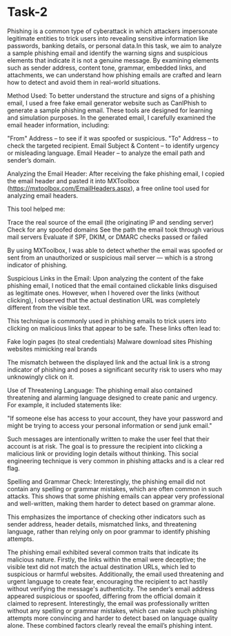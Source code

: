 # Task-2
Phishing is a common type of cyberattack in which attackers impersonate legitimate entities to trick users into revealing sensitive information like passwords, banking details, or personal data.In this task, we aim to analyze a sample phishing email and identify the warning signs and suspicious elements that indicate it is not a genuine message. By examining elements such as sender address, content tone, grammar, embedded links, and attachments, we can understand how phishing emails are crafted and learn how to detect and avoid them in real-world situations.

Method Used:
To better understand the structure and signs of a phishing email, I used a free fake email generator website such as CanIPhish to generate a sample phishing email. These tools are designed for learning and simulation purposes.
In the generated email, I carefully examined the email header information, including:

"From" Address – to see if it was spoofed or suspicious.
"To" Address – to check the targeted recipient.
Email Subject & Content – to identify urgency or misleading language.
Email Header – to analyze the email path and sender’s domain.

Analyzing the Email Header:
After receiving the fake phishing email, I copied the email header and pasted it into MXToolbox (https://mxtoolbox.com/EmailHeaders.aspx), a free online tool used for analyzing email headers.

This tool helped me:

Trace the real source of the email (the originating IP and sending server)
Check for any spoofed domains
See the path the email took through various mail servers
Evaluate if SPF, DKIM, or DMARC checks passed or failed

By using MXToolbox, I was able to detect whether the email was spoofed or sent from an unauthorized or suspicious mail server — which is a strong indicator of phishing.

Suspicious Links in the Email:
Upon analyzing the content of the fake phishing email, I noticed that the email contained clickable links disguised as legitimate ones. However, when I hovered over the links (without clicking), I observed that the actual destination URL was completely different from the visible text.

This technique is commonly used in phishing emails to trick users into clicking on malicious links that appear to be safe. These links often lead to:

Fake login pages (to steal credentials)
Malware download sites
Phishing websites mimicking real brands

The mismatch between the displayed link and the actual link is a strong indicator of phishing and poses a significant security risk to users who may unknowingly click on it.

Use of Threatening Language:
The phishing email also contained threatening and alarming language designed to create panic and urgency. For example, it included statements like:

"If someone else has access to your account, they have your password and might be trying to access your personal information or send junk email."

Such messages are intentionally written to make the user feel that their account is at risk. The goal is to pressure the recipient into clicking a malicious link or providing login details without thinking. This social engineering technique is very common in phishing attacks and is a clear red flag.

Spelling and Grammar Check:
Interestingly, the phishing email did not contain any spelling or grammar mistakes, which are often common in such attacks. This shows that some phishing emails can appear very professional and well-written, making them harder to detect based on grammar alone.

This emphasizes the importance of checking other indicators such as sender address, header details, mismatched links, and threatening language, rather than relying only on poor grammar to identify phishing attempts.

The phishing email exhibited several common traits that indicate its malicious nature. Firstly, the links within the email were deceptive; the visible text did not match the actual destination URLs, which led to suspicious or harmful websites. Additionally, the email used threatening and urgent language to create fear, encouraging the recipient to act hastily without verifying the message's authenticity. The sender’s email address appeared suspicious or spoofed, differing from the official domain it claimed to represent. Interestingly, the email was professionally written without any spelling or grammar mistakes, which can make such phishing attempts more convincing and harder to detect based on language quality alone. These combined factors clearly reveal the email’s phishing intent.
